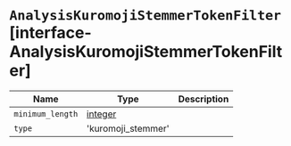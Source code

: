 # `AnalysisKuromojiStemmerTokenFilter` [interface-AnalysisKuromojiStemmerTokenFilter]

| Name | Type | Description |
| - | - | - |
| `minimum_length` | [integer](./integer.md) | &nbsp; |
| `type` | 'kuromoji_stemmer' | &nbsp; |
